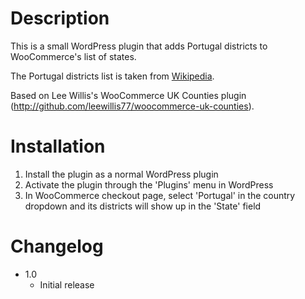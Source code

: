 # Description

This is a small WordPress plugin that adds Portugal districts to WooCommerce's list of states.

The Portugal districts list is taken from [Wikipedia](http://pt.wikipedia.org/wiki/Distritos_de_Portugal).

Based on Lee Willis's WooCommerce UK Counties plugin (http://github.com/leewillis77/woocommerce-uk-counties).

# Installation

1. Install the plugin as a normal WordPress plugin
2. Activate the plugin through the 'Plugins' menu in WordPress
3. In WooCommerce checkout page, select 'Portugal' in the country dropdown and its districts will show up in the 'State' field

# Changelog

 - 1.0
   - Initial release